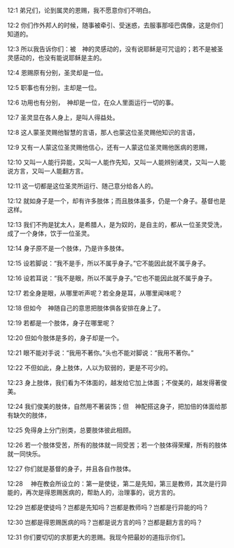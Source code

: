 <a id="1"></a>12:1  弟兄们，论到属灵的恩赐，我不愿意你们不明白。  

<a id="2"></a>12:2  你们作外邦人的时候，随事被牵引、受迷惑，去服事那哑巴偶像，这是你们知道的。  

<a id="3"></a>12:3  所以我告诉你们：被　神的灵感动的，没有说耶稣是可咒诅的；若不是被圣灵感动的，也没有能说耶稣是主的。  

<a id="4"></a>12:4  恩赐原有分别，圣灵却是一位。  

<a id="5"></a>12:5  职事也有分别，主却是一位。  

<a id="6"></a>12:6  功用也有分别，　神却是一位，在众人里面运行一切的事。  

<a id="7"></a>12:7  圣灵显在各人身上，是叫人得益处。  

<a id="8"></a>12:8  这人蒙圣灵赐他智慧的言语，那人也蒙这位圣灵赐他知识的言语，  

<a id="9"></a>12:9  又有一人蒙这位圣灵赐他信心，还有一人蒙这位圣灵赐他医病的恩赐，  

<a id="10"></a>12:10  又叫一人能行异能，又叫一人能作先知，又叫一人能辨别诸灵，又叫一人能说方言，又叫一人能翻方言。  

<a id="11"></a>12:11  这一切都是这位圣灵所运行、随己意分给各人的。  

<a id="12"></a>12:12  就如身子是一个，却有许多肢体；而且肢体虽多，仍是一个身子。基督也是这样。  

<a id="13"></a>12:13  我们不拘是犹太人，是希腊人，是为奴的，是自主的，都从一位圣灵受洗，成了一个身体，饮于一位圣灵。  

<a id="14"></a>12:14  身子原不是一个肢体，乃是许多肢体。  

<a id="15"></a>12:15  设若脚说：“我不是手，所以不属乎身子。”它不能因此就不属乎身子。  

<a id="16"></a>12:16  设若耳说：“我不是眼，所以不属乎身子。”它也不能因此就不属乎身子。  

<a id="17"></a>12:17  若全身是眼，从哪里听声呢？若全身是耳，从哪里闻味呢？  

<a id="18"></a>12:18  但如今　神随自己的意思把肢体俱各安排在身上了。  

<a id="19"></a>12:19  若都是一个肢体，身子在哪里呢？  

<a id="20"></a>12:20  但如今肢体是多的，身子却是一个。  

<a id="21"></a>12:21  眼不能对手说：“我用不著你。”头也不能对脚说：“我用不著你。”  

<a id="22"></a>12:22  不但如此，身上肢体，人以为软弱的，更是不可少的。  

<a id="23"></a>12:23  身上肢体，我们看为不体面的，越发给它加上体面；不俊美的，越发得著俊美。  

<a id="24"></a>12:24  我们俊美的肢体，自然用不著装饰；但　神配搭这身子，把加倍的体面给那有缺欠的肢体，  

<a id="25"></a>12:25  免得身上分门别类，总要肢体彼此相顾。  

<a id="26"></a>12:26  若一个肢体受苦，所有的肢体就一同受苦；若一个肢体得荣耀，所有的肢体就一同快乐。  

<a id="27"></a>12:27  你们就是基督的身子，并且各自作肢体。  

<a id="28"></a>12:28  　神在教会所设立的：第一是使徒，第二是先知，第三是教师，其次是行异能的，再次是得恩赐医病的，帮助人的，治理事的，说方言的。  

<a id="29"></a>12:29  岂都是使徒吗？岂都是先知吗？岂都是教师吗？岂都是行异能的吗？  

<a id="30"></a>12:30  岂都是得恩赐医病的吗？岂都是说方言的吗？岂都是翻方言的吗？  

<a id="31"></a>12:31  你们要切切的求那更大的恩赐。我现今把最妙的道指示你们。  
